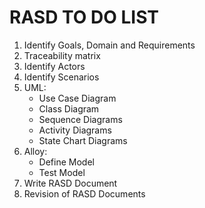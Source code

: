 # RASD TO DO LIST

1. Identify Goals, Domain and Requirements
2. Traceability matrix
2. Identify Actors
3. Identify Scenarios
4. UML: 
	- Use Case Diagram
	- Class Diagram
	- Sequence Diagrams
	- Activity Diagrams 
	- State Chart Diagrams 
5. Alloy:
	- Define Model
	- Test Model
6. Write RASD Document 
7. Revision of RASD Documents 